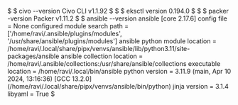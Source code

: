 


$
$ civo --version
Civo CLI v1.1.92
$
$
$ eksctl version
0.194.0
$
$
$ packer -version
Packer v1.11.2
$
$ ansible --version
ansible [core 2.17.6]
  config file = None
  configured module search path = ['/home/ravi/.ansible/plugins/modules', '/usr/share/ansible/plugins/modules']
  ansible python module location = /home/ravi/.local/share/pipx/venvs/ansible/lib/python3.11/site-packages/ansible
  ansible collection location = /home/ravi/.ansible/collections:/usr/share/ansible/collections
  executable location = /home/ravi/.local/bin/ansible
  python version = 3.11.9 (main, Apr 10 2024, 13:16:36) [GCC 13.2.0] (/home/ravi/.local/share/pipx/venvs/ansible/bin/python)
  jinja version = 3.1.4
  libyaml = True
$


